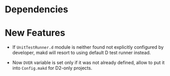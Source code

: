 Dependencies
============

New Features
============

* If `UnitTestRunner.d` module is neither found not explicitly
  configured by developer, makd will resort to using default D test
  runner instead.

* Now `DVER` variable is set only if it was not already defined,
  allow to put it into `Config.makd` for D2-only projects.
